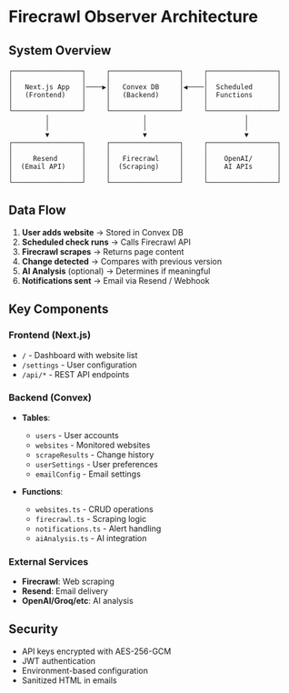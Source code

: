 # Firecrawl Observer Architecture

## System Overview

```
┌─────────────────┐     ┌─────────────────┐     ┌─────────────────┐
│                 │     │                 │     │                 │
│   Next.js App   │────▶│   Convex DB     │◀────│  Scheduled      │
│   (Frontend)    │     │   (Backend)     │     │  Functions      │
│                 │     │                 │     │                 │
└─────────────────┘     └─────────────────┘     └─────────────────┘
         │                       │                        │
         │                       │                        │
         ▼                       ▼                        ▼
┌─────────────────┐     ┌─────────────────┐     ┌─────────────────┐
│                 │     │                 │     │                 │
│     Resend      │     │   Firecrawl     │     │    OpenAI/      │
│  (Email API)    │     │  (Scraping)     │     │    AI APIs      │
│                 │     │                 │     │                 │
└─────────────────┘     └─────────────────┘     └─────────────────┘
```

## Data Flow

1. **User adds website** → Stored in Convex DB
2. **Scheduled check runs** → Calls Firecrawl API
3. **Firecrawl scrapes** → Returns page content
4. **Change detected** → Compares with previous version
5. **AI Analysis** (optional) → Determines if meaningful
6. **Notifications sent** → Email via Resend / Webhook

## Key Components

### Frontend (Next.js)
- `/` - Dashboard with website list
- `/settings` - User configuration
- `/api/*` - REST API endpoints

### Backend (Convex)
- **Tables**:
  - `users` - User accounts
  - `websites` - Monitored websites
  - `scrapeResults` - Change history
  - `userSettings` - User preferences
  - `emailConfig` - Email settings

- **Functions**:
  - `websites.ts` - CRUD operations
  - `firecrawl.ts` - Scraping logic
  - `notifications.ts` - Alert handling
  - `aiAnalysis.ts` - AI integration

### External Services
- **Firecrawl**: Web scraping
- **Resend**: Email delivery
- **OpenAI/Groq/etc**: AI analysis

## Security

- API keys encrypted with AES-256-GCM
- JWT authentication
- Environment-based configuration
- Sanitized HTML in emails
